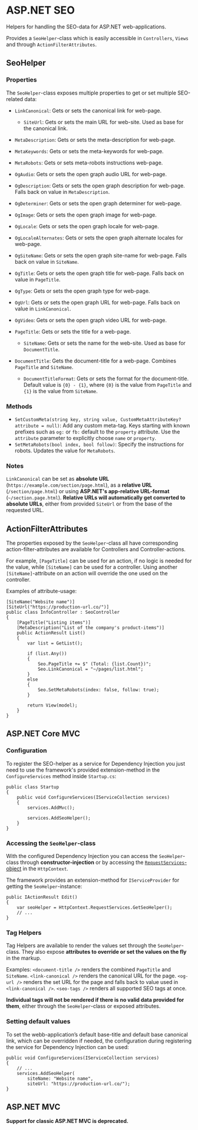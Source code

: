 # ASP.NET SEO

Helpers for handling the SEO-data for ASP.NET web-applications.

Provides a `SeoHelper`-class which is easily accessible in `Controllers`, `Views` and through `ActionFilterAttributes`.

## SeoHelper

### Properties

The `SeoHelper`-class exposes multiple properties to get or set multiple SEO-related data:

- `LinkCanonical`: Gets or sets the canonical link for web-page.
  - `SiteUrl`: Gets or sets the main URL for web-site. Used as base for the canonical link.
- `MetaDescription`: Gets or sets the meta-description for web-page.
- `MetaKeywords`: Gets or sets the meta-keywords for web-page.
- `MetaRobots`: Gets or sets meta-robots instructions web-page.
- `OgAudio`: Gets or sets the open graph audio URL for web-page.
- `OgDescription`: Gets or sets the open graph description for web-page.
Falls back on value in `MetaDescription`.
- `OgDeterminer`: Gets or sets the open graph determiner for web-page.
- `OgImage`: Gets or sets the open graph image for web-page.
- `OgLocale`: Gets or sets the open graph locale for web-page.
- `OgLocaleAlternates`: Gets or sets the open graph alternate locales for web-page.
- `OgSiteName`: Gets or sets the open graph site-name for web-page.
Falls back on value in `SiteName`.
- `OgTitle`: Gets or sets the open graph title for web-page.
Falls back on value in `PageTitle`.
- `OgType`: Gets or sets the open graph type for web-page.
- `OgUrl`: Gets or sets the open graph URL for web-page.
Falls back on value in `LinkCanonical`.
- `OgVideo`: Gets or sets the open graph video URL for web-page.
- `PageTitle`: Gets or sets the title for a web-page.
  - `SiteName`: Gets or sets the name for the web-site. Used as base for `DocumentTitle`.

- `DocumentTitle`: Gets the document-title for a web-page. Combines `PageTitle` and `SiteName`.
  - `DocumentTitleFormat`: Gets or sets the format for the document-title. Default value is `{0} - {1}`,
where `{0}` is the value from `PageTitle` and `{1}` is the value from `SiteName`.

### Methods

- `SetCustomMeta(string key, string value, CustomMetaAttributeKey? attribute = null)`: Add any
  custom meta-tag. Keys starting with known prefixes such as `og:` or `fb:` default to the `property` attribute. Use
  the `attribute` parameter to explicitly choose `name` or `property`.
- `SetMetaRobots(bool index, bool follow)`: Specify the instructions for robots.
Updates the value for `MetaRobots`.

### Notes

`LinkCanonical` can be set as **absolute URL** (`https://example.com/section/page.html`), 
as a **relative URL** (`/section/page.html`) or using **ASP.NET's app-relative URL-format** (`~/section.page.html`).
**Relative URLs will automatically get converted to absolute URLs**, either from provided `SiteUrl`
or from the base of the requested URL.

## ActionFilterAttributes

The properties exposed by the `SeoHelper`-class all have corresponding
action-filter-attributes are available for Controllers and Controller-actions.

For example, `[PageTitle]` can be used for an action, if no logic is needed for the value,
while `[SiteName]` can be used for a controller. Using another `[SiteName]`-attribute on
an action will override the one used on the controller.

Examples of attribute-usage:

```
[SiteName("Website name")]
[SiteUrl("https://production-url.co/")]
public class InfoController : SeoController
{
    [PageTitle("Listing items")]
    [MetaDescription("List of the company's product-items")]
    public ActionResult List()
    {
        var list = GetList();
        
        if (list.Any())
        {
            Seo.PageTitle += $" (Total: {list.Count})";
            Seo.LinkCanonical = "~/pages/list.html";
        }
        else
        {
            Seo.SetMetaRobots(index: false, follow: true);
        }

        return View(model);
    }
}
```

## ASP.NET Core MVC

### Configuration

To register the SEO-helper as a service for Dependency Injection you just need to use the framework's provided extension-method
in the `ConfigureServices` method inside `Startup.cs`:

```
public class Startup
{
    public void ConfigureServices(IServiceCollection services)
    {
        services.AddMvc();

        services.AddSeoHelper();
    }
}
```

### Accessing the `SeoHelper`-class

With the configured Dependency Injection you can access the `SeoHelper`-class through **constructor-injection** or
by accessing the [`RequestServices`-object](https://docs.microsoft.com/en-us/aspnet/core/fundamentals/dependency-injection#request-services)
in the `HttpContext`.

The framework provides an extension-method for `IServiceProvider` for getting the `SeoHelper`-instance:

```
public IActionResult Edit()
{
    var seoHelper = HttpContext.RequestServices.GetSeoHelper();
    // ...
}
```

### Tag Helpers

Tag Helpers are available to render the values set through the `SeoHelper`-class.
They also expose **attributes to override or set the values on the fly** in the markup.

Examples: `<document-title />` renders the combined `PageTitle` and `SiteName`.
`<link-canonical />` renders the canonical URL for the page.
`<og-url />` renders the set URL for the page and falls back to value used in `<link-canonical />`.
`<seo-tags />` renders all supported SEO tags at once.

**Individual tags will not be rendered if there is no valid data provided for them**,
either through the `SeoHelper`-class or exposed attributes.

### Setting default values

To set the webb-application’s default base-title and default base canonical link, which can be overridden if needed,
the configuration during registering the service for Dependency Injection can be used:

```
public void ConfigureServices(IServiceCollection services)
{
    // ...
    services.AddSeoHelper(
        siteName: "Website name",
        siteUrl: "https://production-url.co/");
}

```

## ASP.NET MVC

**Support for classic ASP.NET MVC is deprecated.**